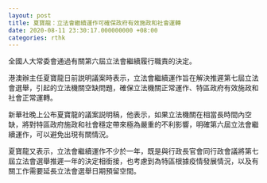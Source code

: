 ```yaml
---
layout: post
title: 夏寶龍：立法會繼續運作可確保政府有效施政和社會運轉
date: 2020-08-11 23:30:17.000000000 +08:00
categories: rthk
---
```


全國人大常委會通過有關第六屆立法會繼續履行職責的決定。

港澳辦主任夏寶龍日前説明議案時表示，立法會繼續運作旨在解決推遲第七屆立法會選舉，引起的立法機關空缺問題，確保立法機關正常運作、特區政府有效施政和社會正常運轉。

新華社晚上公布夏寶龍的議案説明稿，他表示，如果立法機關在相當長時間內空缺，將對特區政府施政和社會穩定帶來極為嚴重的不利影響，明確第六屆立法會繼續運作，可以避免出現有關情況。

夏寶龍又表示，立法會繼續運作不少於一年，既是與行政長官會同行政會議將第七屆立法會選舉推遲一年的決定相銜接，也考慮到為特區根據疫情發展情況，以及有關工作需要延長立法會選舉日期預留空間。
